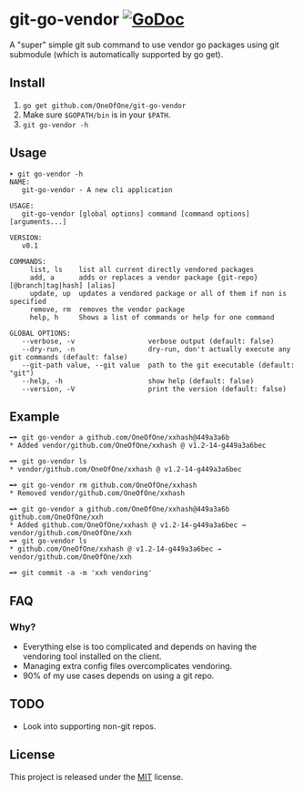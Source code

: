 # git-go-vendor [![GoDoc](https://godoc.org/github.com/OneOfOne/git-go-vendor?status.svg)](https://godoc.org/github.com/OneOfOne/git-go-vendor)

A "super" simple git sub command to use vendor go packages using git submodule (which is automatically supported by go get).

## Install

1. `go get github.com/OneOfOne/git-go-vendor`
2. Make sure `$GOPATH/bin` is in your `$PATH`.
3. `git go-vendor -h`

## Usage

```
➤ git go-vendor -h
NAME:
   git-go-vendor - A new cli application

USAGE:
   git-go-vendor [global options] command [command options] [arguments...]

VERSION:
   v0.1

COMMANDS:
     list, ls    list all current directly vendored packages
     add, a      adds or replaces a vendor package {git-repo}[@branch|tag|hash] [alias]
     update, up  updates a vendored package or all of them if non is specified
     remove, rm  removes the vendor package
     help, h     Shows a list of commands or help for one command

GLOBAL OPTIONS:
   --verbose, -v                  verbose output (default: false)
   --dry-run, -n                  dry-run, don't actually execute any git commands (default: false)
   --git-path value, --git value  path to the git executable (default: "git")
   --help, -h                     show help (default: false)
   --version, -V                  print the version (default: false)
```

## Example

```
━➤ git go-vendor a github.com/OneOfOne/xxhash@449a3a6b
* Added vendor/github.com/OneOfOne/xxhash @ v1.2-14-g449a3a6bec

━➤ git go-vendor ls
* vendor/github.com/OneOfOne/xxhash @ v1.2-14-g449a3a6bec

━➤ git go-vendor rm github.com/OneOfOne/xxhash
* Removed vendor/github.com/OneOfOne/xxhash

━➤ git go-vendor a github.com/OneOfOne/xxhash@449a3a6b github.com/OneOfOne/xxh
* Added github.com/OneOfOne/xxhash @ v1.2-14-g449a3a6bec → vendor/github.com/OneOfOne/xxh
━➤ git go-vendor ls
* github.com/OneOfOne/xxhash @ v1.2-14-g449a3a6bec → vendor/github.com/OneOfOne/xxh

━➤ git commit -a -m 'xxh vendoring'

```
## FAQ

### Why?

* Everything else is too complicated and depends on having the vendoring tool installed on the client.
* Managing extra config files overcomplicates vendoring.
* 90% of my use cases depends on using a git repo.

## TODO

* Look into supporting non-git repos.

## License

This project is released under the [MIT](https://opensource.org/licenses/MIT) license.
